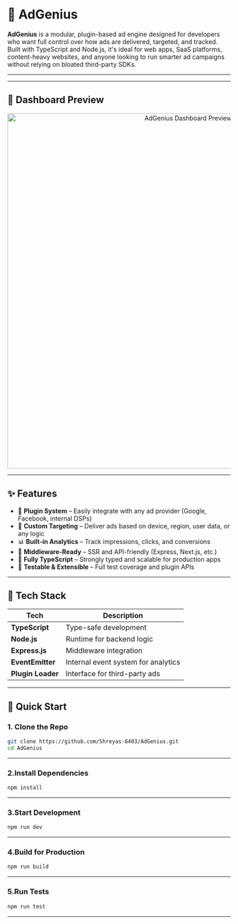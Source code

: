 # 🎯 AdGenius

**AdGenius** is a modular, plugin-based ad engine designed for developers who want full control over how ads are delivered, targeted, and tracked. Built with TypeScript and Node.js, it's ideal for web apps, SaaS platforms, content-heavy websites, and anyone looking to run smarter ad campaigns without relying on bloated third-party SDKs.

---

---
## 📸 Dashboard Preview

<p align="center">
  <img src="https://blogger.googleusercontent.com/img/a/AVvXsEhfplB5O5FgOZK3YlyCrs8CiNO_n6AQ-hx6Nmo2NEQ0BJe6FhEQxHzZYy9eAYdbnvrnJt5DaEPHYNazsZITIiz8zr16hUik3NwFzLsfVFf2hqpw36YmVpGzYCU5ASc5oagNCzUPAcvwS0zVNjoOaHTiTtGLn22XXe-rLI7qu2t2zELOKHVi7CT-YO4lX2U-" 
       alt="AdGenius Dashboard Preview" width="800"/>
</p>

---

## ✨ Features

- 🔌 **Plugin System** – Easily integrate with any ad provider (Google, Facebook, internal DSPs)
- 🎯 **Custom Targeting** – Deliver ads based on device, region, user data, or any logic
- 📊 **Built-in Analytics** – Track impressions, clicks, and conversions
- 🧩 **Middleware-Ready** – SSR and API-friendly (Express, Next.js, etc.)
- 🧱 **Fully TypeScript** – Strongly typed and scalable for production apps
- 🧪 **Testable & Extensible** – Full test coverage and plugin APIs

---

## 🧠 Tech Stack

| Tech         | Description                          |
|--------------|--------------------------------------|
| **TypeScript** | Type-safe development              |
| **Node.js**    | Runtime for backend logic          |
| **Express.js** |  Middleware integration  |
| **EventEmitter** | Internal event system for analytics |
| **Plugin Loader** | Interface for third-party ads  |

---

## 🚀 Quick Start

### 1. Clone the Repo

```bash
git clone https://github.com/Shreyas-6403/AdGenius.git
cd AdGenius
```
---
### 2.Install Dependencies
```bash
npm install
```
---
### 3.Start Development
```bash
npm run dev
```
---
### 4.Build for Production
```bash
npm run build
```
---
### 5.Run Tests
```bash
npm run test
```
---
